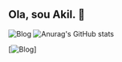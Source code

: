 ## Ola, sou Akil. 🖖
![Blog](https://img.shields.io/badge/Discord-7289DA?style=for-the-badge&logo=discord&logoColor=white)
![Anurag's GitHub stats](https://github-readme-stats.vercel.app/api?username=anuraghazra&show_icons=true&theme=radical)

[![Blog]()]
